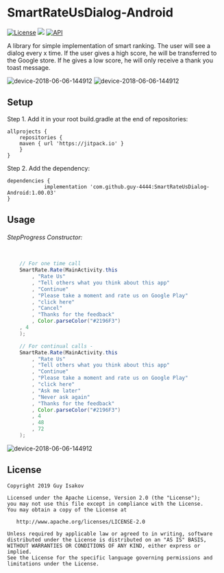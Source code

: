# SmartRateUsDialog-Android
[![License](https://img.shields.io/badge/License-Apache%202.0-blue.svg)](https://github.com/vlad1m1r990/Lemniscate/blob/master/LICENSE)
[![](https://jitpack.io/v/guy-4444/SmartRateUsDialog-Android.svg)](https://jitpack.io/#guy-4444/SmartRateUsDialog-Android)
[![API](https://img.shields.io/badge/API-18%2B-green.svg?style=flat)]()

A library for simple implementation of smart ranking.
The user will see a dialog every x time.
If the user gives a high score, he will be transferred to the Google store. If he gives a low score, he will only receive a thank you toast message.

![device-2018-06-06-144912](https://github.com/guy-4444/SmartRateUsDialog-Android/blob/master/screen%20shot.png?raw=true)
![device-2018-06-06-144912](https://github.com/guy-4444/SmartRateUsDialog-Android/blob/master/screen%20shot%202.png?raw=true)

## Setup
Step 1. Add it in your root build.gradle at the end of repositories:
```
allprojects {
    repositories {
	maven { url 'https://jitpack.io' }
    }
}
```

Step 2. Add the dependency:

```
dependencies {
	        implementation 'com.github.guy-4444:SmartRateUsDialog-Android:1.00.03'
}
```
## Usage

###### StepProgress Constructor:
```java

    // For one time call
    SmartRate.Rate(MainActivity.this
    	, "Rate Us"
    	, "Tell others what you think about this app"
    	, "Continue"
    	, "Please take a moment and rate us on Google Play"
    	, "click here"
    	, "Cancel"
    	, "Thanks for the feedback"
    	, Color.parseColor("#2196F3")
   	, 4
    );

    // For continual calls - 
    SmartRate.Rate(MainActivity.this
    	, "Rate Us"
    	, "Tell others what you think about this app"
    	, "Continue"
    	, "Please take a moment and rate us on Google Play"
    	, "click here"
    	, "Ask me later"
    	, "Never ask again"
    	, "Thanks for the feedback"
    	, Color.parseColor("#2196F3")
    	, 4
    	, 48
    	, 72
    );
```

![device-2018-06-06-144912](https://github.com/guy-4444/SmartRateUsDialog-Android/blob/master/desc.png?raw=true)


## License

    Copyright 2019 Guy Isakov

    Licensed under the Apache License, Version 2.0 (the "License");
    you may not use this file except in compliance with the License.
    You may obtain a copy of the License at

       http://www.apache.org/licenses/LICENSE-2.0

    Unless required by applicable law or agreed to in writing, software
    distributed under the License is distributed on an "AS IS" BASIS,
    WITHOUT WARRANTIES OR CONDITIONS OF ANY KIND, either express or implied.
    See the License for the specific language governing permissions and
    limitations under the License.



